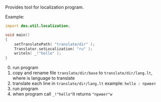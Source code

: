 Provides tool for localization program.

Example:

```d
import des.util.localization;

void main()
{
    setTranslatePath( "translate/dir" );
    Translator.setLocalization( "ru" );
    writeln( _!"hello" );
}
```

0. run program 
0. copy and rename file `translate/dir/base` to `translate/dir/lang.lt`,
    where <lang> is language to translate
0. translate each line in `translate/dir/lang.lt`
    example:
    `hello : привет`
0. run program
0. when program call `_!"hello"`it returns `"привет"w`
